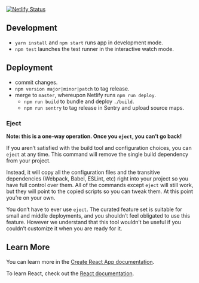 [![Netlify Status](https://api.netlify.com/api/v1/badges/d4c0e4d8-ebd6-4616-9ece-e39f32c22034/deploy-status)](https://app.netlify.com/sites/vuemu/deploys)

## Development

- `yarn install` and `npm start` runs app in development mode.
- `npm test` launches the test runner in the interactive watch mode.

## Deployment

- commit changes.
- `npm version major|minor|patch` to tag release.
- merge to `master`, whereupon Netlify runs `npm run deploy`.
  - `npm run build` to bundle and deploy `./build`.
  - `npm run sentry` to tag release in Sentry and upload source maps.

### Eject

**Note: this is a one-way operation. Once you `eject`, you can’t go back!**

If you aren’t satisfied with the build tool and configuration choices, you can `eject` at any time. This command will remove the single build dependency from your project.

Instead, it will copy all the configuration files and the transitive dependencies (Webpack, Babel, ESLint, etc) right into your project so you have full control over them. All of the commands except `eject` will still work, but they will point to the copied scripts so you can tweak them. At this point you’re on your own.

You don’t have to ever use `eject`. The curated feature set is suitable for small and middle deployments, and you shouldn’t feel obligated to use this feature. However we understand that this tool wouldn’t be useful if you couldn’t customize it when you are ready for it.

## Learn More

You can learn more in the [Create React App documentation](https://facebook.github.io/create-react-app/docs/getting-started).

To learn React, check out the [React documentation](https://reactjs.org/).
